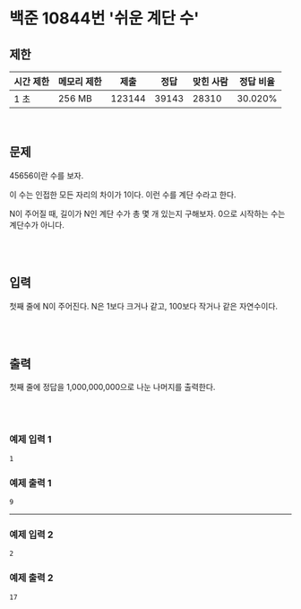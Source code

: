 # 백준 10844번 '쉬운 계단 수'

## 제한
|시간 제한|메모리 제한|제출|정답|맞힌 사람|정답 비율|
|------|------|---|---|----|----|
|1 초|256 MB|123144|39143|28310|30.020%|

<br>

## 문제
45656이란 수를 보자.

이 수는 인접한 모든 자리의 차이가 1이다. 이런 수를 계단 수라고 한다.

N이 주어질 때, 길이가 N인 계단 수가 총 몇 개 있는지 구해보자. 0으로 시작하는 수는 계단수가 아니다.

<br><br>

## 입력
첫째 줄에 N이 주어진다. N은 1보다 크거나 같고, 100보다 작거나 같은 자연수이다.

<br><br>

## 출력
첫째 줄에 정답을 1,000,000,000으로 나눈 나머지를 출력한다.

<br><br>
### 예제 입력 1
```
1
```
### 예제 출력 1
```
9
```
<hr>

### 예제 입력 2
```
2
```
### 예제 출력 2
```
17
```
